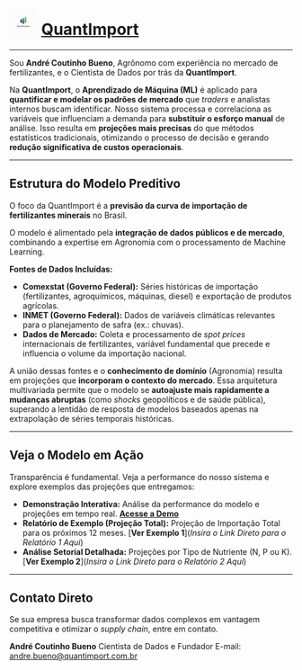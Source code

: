 # <img src="logo1.png" alt="Logo QuantImport" width="50"> [QuantImport](https://quantimportbrazil.github.io/Sobre/)

---

Sou **André Coutinho Bueno**, Agrônomo com experiência no mercado de fertilizantes, e o Cientista de Dados por trás da **QuantImport**.

Na **QuantImport**, o **Aprendizado de Máquina (ML)** é aplicado para **quantificar e modelar os padrões de mercado** que *traders* e analistas internos buscam identificar. Nosso sistema processa e correlaciona as variáveis que influenciam a demanda para **substituir o esforço manual** de análise. Isso resulta em **projeções mais precisas** do que métodos estatísticos tradicionais, otimizando o processo de decisão e gerando **redução significativa de custos operacionais**.

---

## Estrutura do Modelo Preditivo

O foco da QuantImport é a **previsão da curva de importação de fertilizantes minerais** no Brasil.

O modelo é alimentado pela **integração de dados públicos e de mercado**, combinando a expertise em Agronomia com o processamento de Machine Learning.

**Fontes de Dados Incluídas:**

* **Comexstat (Governo Federal):** Séries históricas de importação (fertilizantes, agroquímicos, máquinas, diesel) e exportação de produtos agrícolas.
* **INMET (Governo Federal):** Dados de variáveis climáticas relevantes para o planejamento de safra (ex.: chuvas).
* **Dados de Mercado:** Coleta e processamento de *spot prices* internacionais de fertilizantes, variável fundamental que precede e influencia o volume da importação nacional.

A união dessas fontes e o **conhecimento de domínio** (Agronomia) resulta em projeções que **incorporam o contexto do mercado**. Essa arquitetura multivariada permite que o modelo se **autoajuste mais rapidamente a mudanças abruptas** (como *shocks* geopolíticos e de saúde pública), superando a lentidão de resposta de modelos baseados apenas na extrapolação de séries temporais históricas.

---

## Veja o Modelo em Ação

Transparência é fundamental. Veja a performance do nosso sistema e explore exemplos das projeções que entregamos:

* **Demonstração Interativa:** Análise da performance do modelo e projeções em tempo real. [**Acesse a Demo**](https://quantimportbrazil.github.io/Demo/)
* **Relatório de Exemplo (Projeção Total):** Projeção de Importação Total para os próximos 12 meses. [**Ver Exemplo 1**](*Insira o Link Direto para o Relatório 1 Aqui*)
* **Análise Setorial Detalhada:** Projeções por Tipo de Nutriente (N, P ou K). [**Ver Exemplo 2**](*Insira o Link Direto para o Relatório 2 Aqui*)

---

## Contato Direto

Se sua empresa busca transformar dados complexos em vantagem competitiva e otimizar o *supply chain*, entre em contato.

**André Coutinho Bueno**
Cientista de Dados e Fundador
E-mail: andre.bueno@quantimport.com.br
